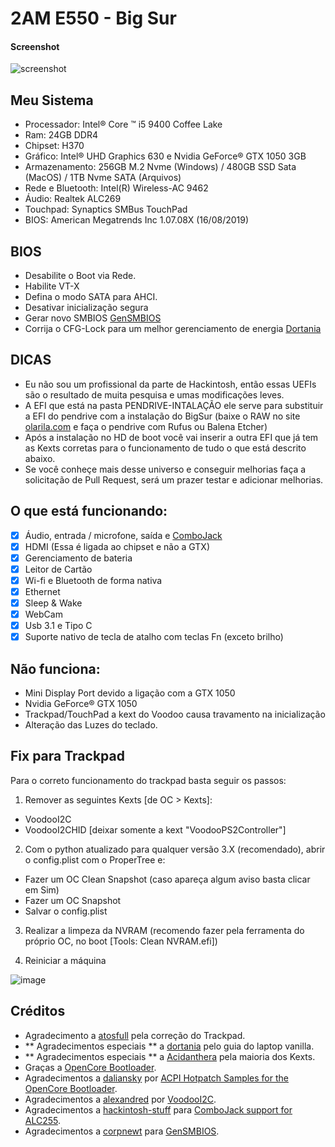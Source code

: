 #  2AM E550 - Big Sur

####  Screenshot
![screenshot](https://user-images.githubusercontent.com/28004053/139112858-a3c80404-befd-46b4-8823-974e9f3c2fcc.png)


##  Meu Sistema
- Processador: Intel® Core ™ i5 9400 Coffee Lake
- Ram: 24GB DDR4
- Chipset: H370
- Gráfico: Intel® UHD Graphics 630 e Nvidia GeForce® GTX 1050 3GB
- Armazenamento: 256GB M.2 Nvme (Windows) / 480GB SSD Sata (MacOS) / 1TB Nvme SATA (Arquivos)
- Rede e Bluetooth: Intel(R) Wireless-AC 9462
- Áudio: Realtek ALC269
- Touchpad: Synaptics SMBus TouchPad
- BIOS: American Megatrends Inc 1.07.08X (16/08/2019)

##  BIOS
- Desabilite o Boot via Rede.
- Habilite VT-X
- Defina o modo SATA para AHCI.
- Desativar inicialização segura
- Gerar novo SMBIOS [GenSMBIOS](https://github.com/corpnewt/GenSMBIOS)
- Corrija o CFG-Lock para um melhor gerenciamento de energia [Dortania](https://dortania.github.io/OpenCore-Desktop-Guide//extras/msr-lock)

## DICAS
- Eu não sou um profissional da parte de Hackintosh, então essas UEFIs são o resultado de muita pesquisa e umas modificações leves.
- A EFI que está na pasta PENDRIVE-INTALAÇÃO ele serve para substituir a EFI do pendrive com a instalação do BigSur (baixe o RAW no site [olarila.com](https://www.olarila.com/topic/6278-hackintosh-olarila-vanilla-images/) e faça o pendrive com Rufus ou Balena Etcher)
- Após a instalação no HD de boot você vai inserir a outra EFI que já tem as Kexts corretas para o funcionamento de tudo o que está descrito abaixo.
- Se você conheçe mais desse universo e conseguir melhorias faça a solicitação de Pull Request, será um prazer testar e adicionar melhorias.

##  O que está funcionando:
- [x] Áudio, entrada / microfone, saída e [ComboJack](https://github.com/hackintosh-stuff/ComboJack)
- [x] HDMI (Essa é ligada ao chipset e não a GTX)
- [x] Gerenciamento de bateria
- [x] Leitor de Cartão
- [x] Wi-fi e Bluetooth de forma nativa
- [x] Ethernet
- [x] Sleep & Wake
- [x] WebCam
- [x] Usb 3.1 e Tipo C
- [x] Suporte nativo de tecla de atalho com teclas Fn (exceto brilho)

##  Não funciona:
- Mini Display Port devido a ligação com a GTX 1050
- Nvidia GeForce® GTX 1050
- Trackpad/TouchPad a kext do Voodoo causa travamento na inicialização
- Alteração das Luzes do teclado.

## Fix para Trackpad

Para o correto funcionamento do trackpad basta seguir os passos:

1. Remover as seguintes Kexts [de OC > Kexts]:
- VoodooI2C
- VoodooI2CHID
[deixar somente a kext "VoodooPS2Controller"]

2. Com o python atualizado para qualquer versão 3.X (recomendado), abrir o config.plist com o ProperTree e:
- Fazer um OC Clean Snapshot (caso apareça algum aviso basta clicar em Sim)
- Fazer um OC Snapshot
- Salvar o config.plist

3. Realizar a limpeza da NVRAM (recomendo fazer pela ferramenta do próprio OC, no boot [Tools: Clean NVRAM.efi])

4. Reiniciar a máquina

![image](https://user-images.githubusercontent.com/28004053/146005801-23bbcc92-4a3b-4b80-93b1-4b22aea9c641.png)


##  Créditos
- Agradecimento a [atosfull](https://github.com/atosfull) pela correção do Trackpad.
-  ** Agradecimentos especiais ** a [dortania](https://dortania.github.io/vanilla-laptop-guide) pelo guia do laptop vanilla.
-  ** Agradecimentos especiais ** a [Acidanthera](https://github.com/acidanthera) pela maioria dos Kexts.
- Graças a [OpenCore Bootloader](https://github.com/acidanthera/OpenCorePkg).
- Agradecimentos a [daliansky](https://github.com/daliansky) por [ACPI Hotpatch Samples for the OpenCore Bootloader](https://github.com/daliansky/OC-little).
- Agradecimentos a [alexandred](https://github.com/alexandred) por [VoodooI2C](https://github.com/alexandred/VoodooI2C).
- Agradecimentos a [hackintosh-stuff](https://github.com/hackintosh-stuff) para [ComboJack support for ALC255](https://github.com/hackintosh-stuff/ComboJack).
- Agradecimentos a [corpnewt](https://github.com/corpnewt) para [GenSMBIOS](https://github.com/corpnewt/GenSMBIOS).
